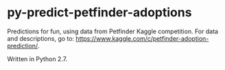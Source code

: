 # py-predict-petfinder-adoptions
Predictions for fun, using data from Petfinder Kaggle competition. For data and descriptions, go to: https://www.kaggle.com/c/petfinder-adoption-prediction/.

Written in Python 2.7.
